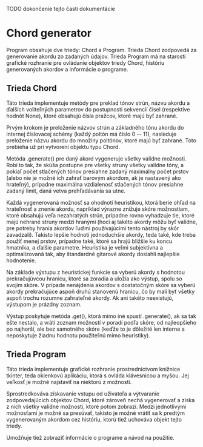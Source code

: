 TODO dokončenie tejto časti dokumentácie

# Chord generator

Program obsahuje dve triedy: Chord a Program.
Trieda Chord zodpovedá za generovanie akordu zo zadaných údajov.
Trieda Program má na starosti grafické rozhranie pre ovládanie
objektov triedy Chord, históriu generovaných akordov
a informácie o programe.

## Trieda Chord

Táto trieda implementuje metódy pre preklad tónov strún, názvu akordu
a ďalších voliteľných parametrov do postupnosti sekvencií čísel
(respektíve hodnôt None), ktoré obsahujú čísla pražcov, ktoré majú
byť zahrané.

Prvým krokom je preloženie názvov strún a základného tónu akordu
do internej číslovacej schémy (každý poltón má číslo 0 -- 11),
nasleduje preloženie názvu akordu do množiny poltónov, ktoré
majú byť zahrané. Toto prebieha už pri vytvorení objektu typu Chord.

Metóda .generate() pre daný akord vygeneruje všetky valídne možnosti.
Robí to tak, že skúša postupne pre všetky struny všetky valídne tóny,
a pokiaľ počet stlačených tónov presiahne zadaný maximálny počet prstov
(alebo nie je možné ich zahrať barovým akordom,
ak je nastavený ako hrateľný), prípadne maximálna vzdialenosť stlačených
tónov presiahne zadaný limit, daná vetva prehľadávania sa utne.

Každá vygenerovaná možnosť sa ohodnotí heuristikou, ktorá berie ohľad
na hrateľnosť a znenie akordu, napríklad výrazne znižuje skóre možnostiam,
ktoré obsahujú veľa nezahratých strún, prípadne rovno vyhadzuje tie,
ktoré majú nehrané struny medzi hranými (hoci aj takéto akordy môžu byť
valídne, pre potreby hrania akordov ľuďmi používajúcimi tento nástroj
by skôr zavadzali). Takisto lepšie hodnotí jednoduchšie akordy,
teda také, kde treba použiť menej prstov, prípadne také,
ktoré sa hrajú bližšie ku koncu hmatníka, a ďalšie parametre.
Heuristika je veľmi subjektívna a optimalizovaná tak, aby štandardné
gitarové akordy dosiahli najlepšie hodnotenie.

Na základe výstupu z heuristickej funkcie sa vyberú akordy s hodnotou
prekračujúvcou hranicu, ktoré sa zoradia a uložia ako výstup,
spolu so svojim skóre. V prípade nenájdenia akordov s dostatočným skóre
sa vyberú akordy prekračujúce aspoň druhú stanovenú hranicu,
čo by mali byť všetky aspoň trochu rozumne zahrateľné akordy.
Ak ani takéto neexistujú, výstupom je prázdny zoznam.

Výstup poskytuje metóda .get(), ktorá mimo iné spustí .generate(),
ak sa tak ešte nestalo, a vráti zoznam možností v poradí podľa skóre,
od najleopšieho po najhorší, ale bez samotného skóre (keďže to je
dôležité len interne a neposkytuje žiadnu hodnotu použiteľnú mimo
heuristiky).

## Trieda Program

Táto trieda implementuje grafické rozhranie prostredníctvom knižnice
tkinter, teda okienkovú aplikáciu, ktorá s ovláda klávesnicou a myšou.
Jej veľkosť je možné najstaviť na niektorú z možností.

Sprostredkováva získavanie vstupu od uživateľa a výtvaranie
zodpovedajúcich objektov Chord, ktoré zároveň nechá vygenerovať
a získa z nich všetky valídne možnosti, ktoré potom zobrazí.
Medzi jednotlivými možnosťami je možné sa presúvať, takisto je možné
vrátiť sa k predtým vygenerovaným akordom cez históriu,
ktorú tiež uchováva objekt tejto triedy.

Umožňuje tiež zobraziť informácie o programe a návod na použitie.
